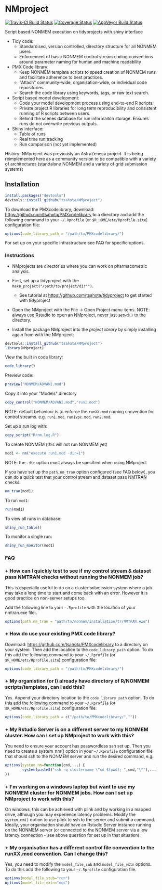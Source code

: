 # NMproject

[![Travis-CI Build Status](https://travis-ci.org/tsahota/NMproject.svg?branch=master)](https://travis-ci.org/tsahota/NMproject)
[![Coverage Status](https://coveralls.io/repos/github/tsahota/NMproject/badge.svg?branch=master)](https://coveralls.io/github/tsahota/NMproject?branch=master)
[![AppVeyor Build Status](https://ci.appveyor.com/api/projects/status/github/tsahota/NMproject?branch=master&svg=true)](https://ci.appveyor.com/project/tsahota/NMproject)

Script based NONMEM execution on tidyprojects with shiny interface

* Tidy code:
  * Standardised, version controlled, directory structure for all NONMEM users.
  * Enforcement of basic NONMEM control stream coding conventions around parameter naming for human and machine readability
* PMX Code library:
  * Keep NONMEM template scripts to speed creation of NONMEM runs and facilitate adherence to best practices.
  * "Attach" community-wide, organisation-wide, or individual code repositories.
  * Search the code library using keywords, tags, or raw text search.
* Script based model development:
  * Code your model development process using end-to-end R scripts.
  * Private project R libraries for long term reproducibility and consistent running of R scripts between users.
  * Behind the scenes database for run informaiton storage.  Ensures runs do not overwrite previous outputs.
* Shiny interface:
  * Table of runs
  * Real time run tracking
  * Run comparison (not yet implemented)

History: NMproject was previously an AstraZeneca project.  It is being reimplemented here as a community version to be compatible with a variety of architectures (standalone NONMEM and a variety of grid submission systems)
 
## Installation

```R
install.packages("devtools")
devtools::install_github("tsahota/NMproject")
```

To download the PMXcodelibrary, download: https://github.com/tsahota/PMXcodelibrary to a directory and add the following command to your `~/.Rprofile` (or `$R_HOME/etc/Rprofile.site`) configuration file:

```r
options(code_library_path = "/path/to/PMXcodelibrary/")
```

For set up on your specific infrastructure see FAQ for specific options.

### Instructions

* NMprojects are directories where you can work on pharmacometric analysis.
* First, set up a tidyproject with the `make_project("/path/to/project/dir"")`.
   * See tutorial at https://github.com/tsahota/tidyproject to get started with tidyproject
* Open the NMproject with the File -> Open Project menu items. NOTE: always use Rstudio to open an NMproject, never just `setwd()` to the directory.

* Install the package NMproject into the *project library* by simply installing again from with the NMproject:

```r
devtools::install_github("tsahota/NMproject")
library(NMproject)
```

View the built in code library:

```r
code_library()
```

Preview code:

```r
preview("NONMEM/ADVAN2.mod")
```

Copy it into your "Models" directory

```r
copy_control("NONMEM/ADVAN2.mod","run1.mod")
```

NOTE: default behaviour is to enforce the `runXX.mod` naming convention for control streams.  e.g. `run1.mod`, `run1vpc.mod`, `run2.mod`.

Set up a run log with:

```r
copy_script("R/nm.log.R")
```

To create NONMEM (this will not run NONMEM yet)

```r
mod1 <- nm("execute run1.mod -dir=1")
```

NOTE: the `-dir` option must always be specified when using NMproject

If you have set up the `path.nm_tran` option configured (see FAQ below), you can do a quick test that your control stream and dataset pass NMTRAN checks:

```r
nm_tran(mod1)
```

To run `mod1`:

```r
run(mod1)
```

To view all runs in database:

```r
shiny_run_table()
```

To monitor a single run:

```r
shiny_run_monitor(mod1)
```


### FAQ

### + How can I quickly test to see if my control stream & dataset pass NMTRAN checks without running the NONMEM job?

This is especially useful to do on a cluster submission system where a job may take a long time to start and come back with an error.  However it is good practice on non-server setups too.

Add the following line to your `~.Rprofile` with the location of your nmtran.exe file:.

```r
options(path.nm_tran = "path/to/nonmem/installation/tr/NMTRAN.exe")
```

### + How do use your existing PMX code library?

Download: https://github.com/tsahota/PMXcodelibrary to a directory on your system. Then add the location to the `code_library_path` option.  To do this add the following command to your `~/.Rprofile` (or `$R_HOME/etc/Rprofile.site`) configuration file:

```r
options(code_library_path = "/path/to/PMXcodelibrary/")

```
### + My organistion (or I) already have directory of R/NONMEM scripts/templates, can I add this?

Yes. Append your directory location to the `code_library_path` option.  To do this add the following command to your `~/.Rprofile` (or `$R_HOME/etc/Rprofile.site`) configuration file:

```r
options(code_library_path = c("/path/to/PMXcodelibrary/",""))

```

### + My Rstudio Server is on a different server to my NONMEM cluster.  How can I set up NMproject to work with this?

You need to ensure your account has passwordless ssh set up.  Then you need to create a system_nm() option in your `~/.Rprofile` configuration file that should ssh to the NONMEM server and run the desired command, e.g.

```r
options(system_nm=function(cmd,...) {
        system(paste0("ssh -q clustername \"cd $(pwd); ",cmd,"\""),...)
})
```

### + I'm working on a windows laptop but want to use my NONMEM cluster for NONMEM jobs.  How can I set up NMproject to work with this?

On windows, this can be achieved with plink and by working in a mapped drive, although you may experience latency problems.  Modify the `system_nm()` option to use plink to ssh to the server and submit a command.  Ideally, your organisation should have an Rstudio Server instance running on the NONMEM server (or connected to the NONMEM server via a low latency connection - see above question for set up in that situation).

### + My organisation has a different control file convention to the runXX.mod convention.  Can I change this?

Yes, you need to modify the `model_file_sub` and `model_file_extn` options.  To do this add the following to your `~/.Rprofile` configuration file.

```r
options(model_file_stub="run")
options(model_file_extn="mod")

```



